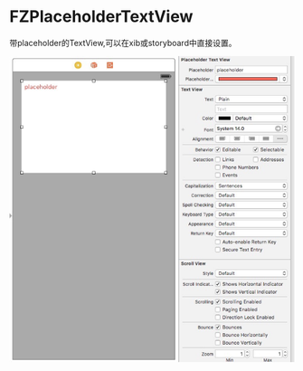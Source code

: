 # FZPlaceholderTextView
带placeholder的TextView,可以在xib或storyboard中直接设置。

<img src="https://github.com/franksgithub/FZPlaceholderTextView/blob/master/Images/placeholder.png">
